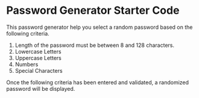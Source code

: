 # Password Generator Starter Code

This password generator help you select a random password based on the following criteria.
 1. Length of the password must be between 8 and 128 characters.
 2. Lowercase Letters
 3. Uppercase Letters
 4. Numbers
 5. Special Characters

Once the following criteria has been entered and validated, a randomized password will be displayed.
